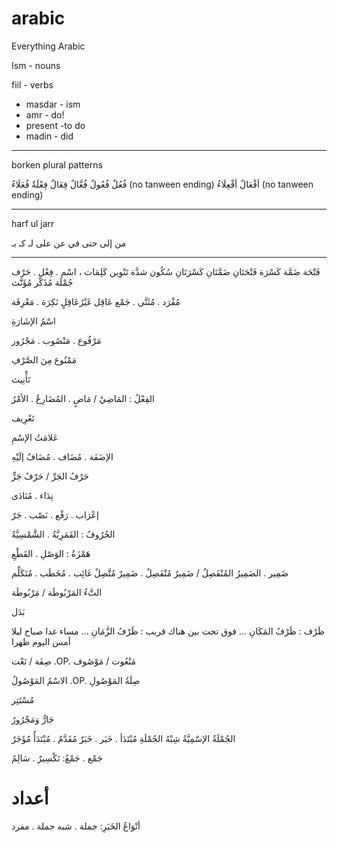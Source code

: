 # arabic

Everything Arabic

Ism - nouns

fiil - verbs

- masdar - ism
- amr - do!
- present -to do
- madin - did

---

borken plural patterns

فُعُلٌ
فُعُولٌ
فُعَّالٌ
فِعَالٌ
فِعْلَةٌ
فُعَلَاءُ (no tanween ending)
أفْعَالٌ
أفْعِلَاءُ (no tanween ending)

---

harf ul jarr

من إلى حتى في عن على لـ كـ بـ

---

فَتْحَة
ضَمَّة
كَسْرَة
فَتْحَتَانِ
ضَمَّتَانِ
كَسْرَتَانِ
سُكُون
شدَّة
تَنْوِين
كَلِمَات ، اسْم . فِعْل . حَرْف
جُمْلَة
مُذَكَّر
مُؤَنَّث

مُفْرَد . مُثَنَّى . جَمْع
عَاقِل
غَيْرُعَاقِلٍ
نَكِرَة . مَعْرِفَة

اسْمُ الإشَارَةِ

مَرْفُوع . مَنْصُوب . مَجْرُور

مَمْنُوع مِنَ الصَّرْفِ

تَأْنِيث

الفِعْلُ : المَاضِيْ / مَاضٍ . المُضَارِعُ . الأمْرُ

تَعْرِيف

عَلامَتُ الإسْمِ

الإضَفَة . مُضَاف . مُضَافٌ إلَيْهِ

حَرْفُ الجَرِّ / حَرْفُ جَرٍّ

نِدَاء . مُنَادَى

إعْرَاب . رَفْع . نَصْب . جَرّ

الحُرُوفُ : القَمَرِيَّةُ . الشَّمْسِيَّةُ

هَمْزَةُ : الوَصْلِ . القَطْعِ

ضَمِير . الضَمِيرُ المُنْفَصِلُ / ضَمِيرٌ مُنْفَصِلٌ . ضَمِيرٌ مُتَّصِلٌ
غَائِب . مُخَطَب . مُتَكَلِّم

التَّءُ المَرْبُوطَة / مَرْبُوطَة

بَدَل

ظَرْف : ظَرْفُ المَكَانِ ... فوق تحت بين هناك قريب
: ظَرْفُ الزَّمَانِ ... مساء غدا صباح ليلا أمس اليوم ظهرا

صِفَة / نَعْت .OP. مَنْعُوت / مَوْصُوف

الاسْمُ المَوْصُولُ .OP. صِلَةُ المَوْصُولِ

مُسْتَتِر

جَارٌّ وَمَجْرُورٌ

الجُمْلَةُ الإسْمِيَّةُ
شِبْهُ الجُمْلَةِ
مُبْتَدَأ . خَبَر . خَبَرٌ مُقَدَّمٌ . مُبْتَدَأٌ مُؤَخَرٌ

جَمْع . جَمْعٌ: تَكْسِيرٌ . سَالِمٌ

# أعداد

أنْوَاعُ الخَبَرِ: جملة . شبه جملة . مفرد
